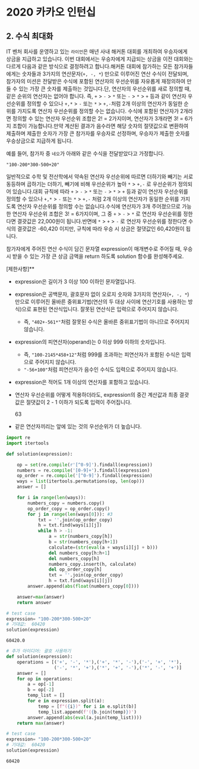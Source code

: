 # 2020 카카오 인턴십

## 2. 수식 최대화

IT 벤처 회사를 운영하고 있는 `라이언`은 매년 사내 해커톤 대회를 개최하여 우승자에게 상금을 지급하고 있습니다. 이번 대회에서는 우승자에게 지급되는 상금을 이전 대회와는 다르게 다음과 같은 방식으로 결정하려고 합니다.해커톤 대회에 참가하는 모든 참가자들에게는 숫자들과 3가지의 연산문자(`+, -, *`) 만으로 이루어진 연산 수식이 전달되며, 참가자의 미션은 전달받은 수식에 포함된 연산자의 우선순위를 자유롭게 재정의하여 만들 수 있는 가장 큰 숫자를 제출하는 것입니다.단, 연산자의 우선순위를 새로 정의할 때, 같은 순위의 연산자는 없어야 합니다. 즉, `+` > `-` > `*` 또는 `-` > `*` > `+` 등과 같이 연산자 우선순위를 정의할 수 있으나 `+,*` > `-` 또는 `*` > `+,-`처럼 2개 이상의 연산자가 동일한 순위를 가지도록 연산자 우선순위를 정의할 수는 없습니다. 수식에 포함된 연산자가 2개라면 정의할 수 있는 연산자 우선순위 조합은 2! = 2가지이며, 연산자가 3개라면 3! = 6가지 조합이 가능합니다.만약 계산된 결과가 음수라면 해당 숫자의 절댓값으로 변환하여 제출하며 제출한 숫자가 가장 큰 참가자를 우승자로 선정하며, 우승자가 제출한 숫자를 우승상금으로 지급하게 됩니다.

예를 들어, 참가자 중 `네오`가 아래와 같은 수식을 전달받았다고 가정합니다.

`"100-200*300-500+20"`

일반적으로 수학 및 전산학에서 약속된 연산자 우선순위에 따르면 더하기와 빼기는 서로 동등하며 곱하기는 더하기, 빼기에 비해 우선순위가 높아 `*` > `+,-` 로 우선순위가 정의되어 있습니다.대회 규칙에 따라 `+` > `-` > `*` 또는 `-` > `*` > `+` 등과 같이 연산자 우선순위를 정의할 수 있으나 `+,*` > `-` 또는 `*` > `+,-` 처럼 2개 이상의 연산자가 동일한 순위를 가지도록 연산자 우선순위를 정의할 수는 없습니다.수식에 연산자가 3개 주어졌으므로 가능한 연산자 우선순위 조합은 3! = 6가지이며, 그 중 `+` > `-` > `*` 로 연산자 우선순위를 정한다면 결괏값은 22,000원이 됩니다.반면에 `*` > `+` > `-` 로 연산자 우선순위를 정한다면 수식의 결괏값은 -60,420 이지만, 규칙에 따라 우승 시 상금은 절댓값인 60,420원이 됩니다.

참가자에게 주어진 연산 수식이 담긴 문자열 expression이 매개변수로 주어질 때, 우승 시 받을 수 있는 가장 큰 상금 금액을 return 하도록 solution 함수를 완성해주세요.

[제한사항]**

- expression은 길이가 3 이상 100 이하인 문자열입니다.
- expression은 공백문자, 괄호문자 없이 오로지 숫자와 3가지의 연산자(`+, -, *`) 만으로 이루어진 올바른 중위표기법(연산의 두 대상 사이에 연산기호를 사용하는 방식)으로 표현된 연산식입니다. 잘못된 연산식은 입력으로 주어지지 않습니다.
    - 즉, `"402+-561*"`처럼 잘못된 수식은 올바른 중위표기법이 아니므로 주어지지 않습니다.
- expression의 피연산자(operand)는 0 이상 999 이하의 숫자입니다.
    - 즉, `"100-2145*458+12"`처럼 999를 초과하는 피연산자가 포함된 수식은 입력으로 주어지지 않습니다.
    - `"-56+100"`처럼 피연산자가 음수인 수식도 입력으로 주어지지 않습니다.
- expression은 적어도 1개 이상의 연산자를 포함하고 있습니다.
- 연산자 우선순위를 어떻게 적용하더라도, expression의 중간 계산값과 최종 결괏값은 절댓값이 2 - 1 이하가 되도록 입력이 주어집니다.
    
    63
    
- 같은 연산자끼리는 앞에 있는 것의 우선순위가 더 높습니다.


```python
import re 
import itertools

def solution(expression):

    op = set(re.compile(r'[^0-9]').findall(expression))
    numbers = re.compile('[0-9]+').findall(expression)
    op_order = re.compile('[^0-9]').findall(expression)
    ways = list(itertools.permutations(op, len(op)))
    answer = []

    for i in range(len(ways)): 
        numbers_copy = numbers.copy()
        op_order_copy = op_order.copy()
        for j in range(len(ways[0])): #3
            txt = ''.join(op_order_copy)
            h = txt.find(ways[i][j])
            while h > -1: 
                a = str(numbers_copy[h])
                b = str(numbers_copy[h+1])
                calculate=(str(eval(a + ways[i][j] + b)))
                del numbers_copy[h:h+1]
                del numbers_copy[h]
                numbers_copy.insert(h, calculate)
                del op_order_copy[h]
                txt = ''.join(op_order_copy)
                h = txt.find(ways[i][j])        
        answer.append(abs(float(numbers_copy[0])))

    answer=max(answer)
    return answer
```


```python
# test case 
expression= "100-200*300-500+20"
# 기대값: 	60420
solution(expression)
```




    60420.0




```python
# 추가 아이디어: 괄호 사용하기
def solution(expression):
    operations = [('+', '-', '*'),('+', '*', '-'),('-', '+', '*'),
                  ('-', '*', '+'),('*', '+', '-'),('*', '-', '+')]
    answer = []
    for op in operations:
        a = op[-1] 
        b = op[-2]
        temp_list = []
        for e in expression.split(a):
            temp = [f"({i})" for i in e.split(b)]
            temp_list.append(f'({b.join(temp)})')
        answer.append(abs(eval(a.join(temp_list))))
    return max(answer)
```


```python
# test case 
expression= "100-200*300-500+20"
# 기대값: 	60420
solution(expression)
```




    60420


